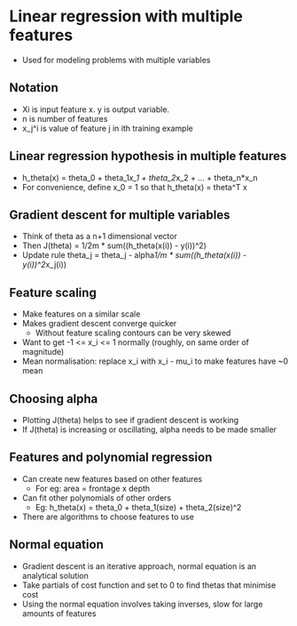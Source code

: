 # Linear regression with multiple features

- Used for modeling problems with multiple variables

## Notation

- Xi is input feature x. y is output variable. 
- n is number of features
- x_j^i is value of feature j in ith training example

## Linear regression hypothesis in multiple features

- h_theta(x) = theta_0 + theta_1*x_1 + theta_2*x_2 + ... + theta_n*x_n
- For convenience, define x_0 = 1 so that h_theta(x) = theta^T x

## Gradient descent for multiple variables

- Think of theta as a n+1 dimensional vector
- Then J(theta) = 1/2m * sum((h_theta(x(i)) - y(i))^2)
- Update rule theta_j = theta_j - alpha*1/m * sum((h_theta(x(i)) - y(i))^2*x_j(i))

## Feature scaling

- Make features on a similar scale
- Makes gradient descent converge quicker
  - Without feature scaling contours can be very skewed
- Want to get -1 <= x_i <= 1 normally (roughly, on same order of magnitude)
- Mean normalisation: replace x_i with x_i - mu_i to make features have ~0 mean

## Choosing alpha

- Plotting J(theta) helps to see if gradient descent is working
- If J(theta) is increasing or oscillating, alpha needs to be made smaller

## Features and polynomial regression

- Can create new features based on other features
  - For eg: area = frontage x depth
- Can fit other polynomials of other orders
  - Eg: h_theta(x) = theta_0 + theta_1(size) + theta_2(size)^2
- There are algorithms to choose features to use

## Normal equation
- Gradient descent is an iterative approach, normal equation is an analytical solution
- Take partials of cost function and set to 0 to find thetas that minimise cost
- Using the normal equation involves taking inverses, slow for large amounts of features


